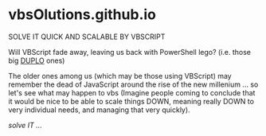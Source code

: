 vbsOlutions.github.io
=====================

SOLVE IT QUICK AND SCALABLE BY VBSCRIPT

Will VBScript fade away, leaving us back with PowerShell lego? (i.e. those big [DUPLO](http://www.lego.com/en-us/duplo) ones)

The older ones among us (which may be those using VBScript) may remember the dead of JavaScript around the rise of the new millenium ... so let's see what may happen to vbs (Imagine people coming to conclude that it would be nice to be able to scale things DOWN, meaning really DOWN to very individual needs, and managing that very quickly).

*solve IT ...*
